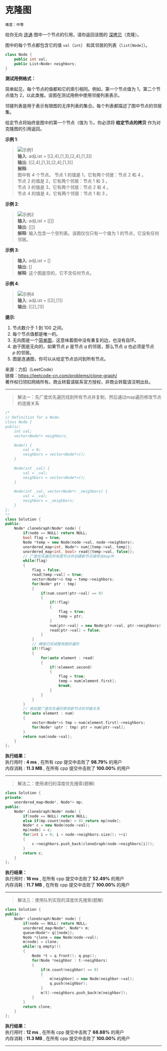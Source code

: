 # 克隆图 #  
`难度：中等` 

给你无向 [连通](https://baike.baidu.com/item/%E8%BF%9E%E9%80%9A%E5%9B%BE/6460995?fr=aladdin) 图中一个节点的引用，请你返回该图的 [深拷贝](https://baike.baidu.com/item/%E6%B7%B1%E6%8B%B7%E8%B4%9D/22785317?fr=aladdin)（克隆）。  

图中的每个节点都包含它的值 `val`（`int`） 和其邻居的列表（`list[Node]`）。  
```C++  
class Node {
    public int val;
    public List<Node> neighbors;
}
```  
**测试用例格式：**  

简单起见，每个节点的值都和它的索引相同。例如，第一个节点值为 1，第二个节点值为 2，以此类推。该图在测试用例中使用邻接列表表示。  

邻接列表是用于表示有限图的无序列表的集合。每个列表都描述了图中节点的邻居集。  

给定节点将始终是图中的第一个节点（值为 1）。你必须将 **给定节点的拷贝** 作为对克隆图的引用返回。  

**示例 1**:  
>![示例1](../pic/133_clone_graph_question.png "克隆图示例")  
>**输入**: adjList = [[2,4],[1,3],[2,4],[1,3]]  
>**输出**: [[2,4],[1,3],[2,4],[1,3]]  
>**解释**:   
>图中有 4 个节点。 
>节点 1 的值是 1，它有两个邻居：节点 2 和 4 。  
>节点 2 的值是 2，它有两个邻居：节点 1 和 3 。  
>节点 3 的值是 3，它有两个邻居：节点 2 和 4 。  
>节点 4 的值是 4，它有两个邻居：节点 1 和 3 。  

**示例 2**:  
>![示例2](../pic/graph.png "图示例")  
>**输入**: adjList = [[]]  
>**输出**: [[]]  
>**解释**: 输入包含一个空列表。该图仅仅只有一个值为 1 的节点，它没有任何邻居。  

**示例 3**:  
>**输入**: adjList = []  
>**输出**: []  
>**解释**: 这个图是空的，它不含任何节点。  

**示例 4**:  
>![示例4](../pic/graph-1.png "图示例")  
>**输入**: adjList = [[2],[1]]  
>**输出**: [[2],[1]]    

**提示**:  
1. 节点数介于 1 到 100 之间。  
2. 每个节点值都是唯一的。  
3. 无向图是一个[简单图](https://baike.baidu.com/item/%E7%AE%80%E5%8D%95%E5%9B%BE/1680528?fr=aladdin)，这意味着图中没有重复的边，也没有自环。  
4. 由于图是无向的，如果节点 *p* 是节点 *q* 的邻居，那么节点 *q* 也必须是节点 *p* 的邻居。  
5. 图是连通图，你可以从给定节点访问到所有节点。  

来源：力扣（LeetCode）  
链接：https://leetcode-cn.com/problems/clone-graph/  
著作权归领扣网络所有。商业转载请联系官方授权，非商业转载请注明出处。  

---  
>解法一：先广度优先遍历找到所有节点并复制，然后通过map遍历修改节点的连接关系  

```C++  
/*
// Definition for a Node.
class Node {
public:
    int val;
    vector<Node*> neighbors;
    
    Node() {
        val = 0;
        neighbors = vector<Node*>();
    }
    
    Node(int _val) {
        val = _val;
        neighbors = vector<Node*>();
    }
    
    Node(int _val, vector<Node*> _neighbors) {
        val = _val;
        neighbors = _neighbors;
    }
};
*/
class Solution {
public:
    Node* cloneGraph(Node* node) {
        if(node == NULL) return NULL;
        bool flag = true;
        Node *temp = new Node(node->val, node->neighbors);
        unordered_map<int, Node*> num{{temp->val, temp}};
        unordered_map<int, bool> read{{temp->val, false}};
        // 广度优先遍历所有图节点并创建新节点保存在map中
        while(flag)
        {
            flag = false;
            read[temp->val] = true;
            vector<Node*>& tmp = temp->neighbors;
            for(Node* ptr : tmp)
            {
                if(num.count(ptr->val) == 0)
                {
                    if(!flag)
                    {
                        flag = true;
                        temp = ptr;
                    }
                    num[ptr->val] = new Node(ptr->val, ptr->neighbors);
                    read[ptr->val] = false;
                }
            }
            // 确保已完成整张图的遍历
            if(!flag)
            {
                for(auto element : read)
                {
                    if(!element.second)
                    {
                        flag = true;
                        temp = num[element.first];
                        break;
                    }
                }
            }
        }
        // 依旧是广度优先遍历修改新节点的邻接关系
        for(auto element : num)
        {
            vector<Node*>& tmp = num[element.first]->neighbors;
            for(Node* &ptr : tmp) ptr = num[ptr->val];
        }
        return num[node->val];
    }
};
```  

**执行结果：**  
执行用时 : **4 ms** , 在所有 cpp 提交中击败了 **98.79%** 的用户  
内存消耗 : **11.3 MB** , 在所有 cpp 提交中击败了 **100.00%** 的用户  

---  
>解法二：使用递归的深度优先搜索(题解)  

```C++  
class Solution {
private:
    unordered_map<Node*, Node*> mp;
public:
    Node* cloneGraph(Node* node) {
        if(node == NULL) return NULL;
        else if(mp.count(node) > 0) return mp[node];
        Node* c = new Node(node->val);
        mp[node] = c;
        for(int i = 0; i < node->neighbors.size(); ++i)
        {
            c->neighbors.push_back(cloneGraph(node->neighbors[i]));
        }
        return c;
    }
};
```  

**执行结果：**  
执行用时 : **16 ms** , 在所有 cpp 提交中击败了 **52.49%** 的用户  
内存消耗 : **11.7 MB** , 在所有 cpp 提交中击败了 **100.00%** 的用户  

---  
>解法三：使用队列实现的深度优先搜索(题解)  

```C++  
class Solution {
public:
    Node* cloneGraph(Node* node) {
        if(node == NULL) return NULL;
        unordered_map<Node*, Node*> m;
        queue<Node*> q{{node}};
        Node *clone = new Node(node->val);
        m[node] = clone;
        while(!q.empty())
        {
            Node *t = q.front(); q.pop();
            for(Node *neighbor : t->neighbors)
            {
                if(m.count(neighbor) == 0)
                {
                    m[neighbor] = new Node(neighbor->val);
                    q.push(neighbor);
                }
                m[t]->neighbors.push_back(m[neighbor]);
            }
        }
        return clone;
    }
};
```  

**执行结果：**  
执行用时 : **12 ms** , 在所有 cpp 提交中击败了 **68.88%** 的用户  
内存消耗 : **11.3 MB** , 在所有 cpp 提交中击败了 **100.00%** 的用户  

---  